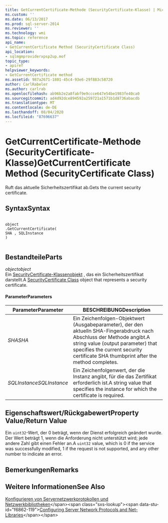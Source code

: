 ```yaml
---
title: GetCurrentCertificate-Methode (SecurityCertificate-Klasse) | Microsoft-Dokumentation
ms.custom: ''
ms.date: 06/13/2017
ms.prod: sql-server-2014
ms.reviewer: ''
ms.technology: wmi
ms.topic: reference
api_name:
- GetCurrentCertificate Method (SecurityCertificate Class)
api_location:
- sqlmgmproviderxpsp2up.mof
topic_type:
- apiref
helpviewer_keywords:
- GetCurrentCertificate method
ms.assetid: 987a2671-1801-45c4-93e6-29f883c58720
author: CarlRabeler
ms.author: carlrab
ms.openlocfilehash: ab96b2e2a8fabf9e9ccce647e54be1983fe40ca0
ms.sourcegitcommit: ad4d92dce894592a259721a1571b1d8736abacdb
ms.translationtype: MT
ms.contentlocale: de-DE
ms.lasthandoff: 08/04/2020
ms.locfileid: "87696637"
---
```

# <a name="getcurrentcertificate-method-securitycertificate-class"></a><span data-ttu-id="f6862-102">GetCurrentCertificate-Methode (SecurityCertificate-Klasse)</span><span class="sxs-lookup"><span data-stu-id="f6862-102">GetCurrentCertificate Method (SecurityCertificate Class)</span></span>
  <span data-ttu-id="f6862-103">Ruft das aktuelle Sicherheitszertifikat ab.</span><span class="sxs-lookup"><span data-stu-id="f6862-103">Gets the current security certificate.</span></span>  
  
## <a name="syntax"></a><span data-ttu-id="f6862-104">Syntax</span><span class="sxs-lookup"><span data-stu-id="f6862-104">Syntax</span></span>  
  
```  
  
object  
.GetCurrentCertificate(  
SHA , SQLInstance  
)  
  
```  
  
## <a name="parts"></a><span data-ttu-id="f6862-105">Bestandteile</span><span class="sxs-lookup"><span data-stu-id="f6862-105">Parts</span></span>  
 <span data-ttu-id="f6862-106">*object*</span><span class="sxs-lookup"><span data-stu-id="f6862-106">*object*</span></span>  
 <span data-ttu-id="f6862-107">Ein [SecurityCertificate-Klassenobjekt](securitycertificate-class.md) , das ein Sicherheitszertifikat darstellt.</span><span class="sxs-lookup"><span data-stu-id="f6862-107">A [SecurityCertificate Class](securitycertificate-class.md) object that represents a security certificate.</span></span>  
  
#### <a name="parameters"></a><span data-ttu-id="f6862-108">Parameter</span><span class="sxs-lookup"><span data-stu-id="f6862-108">Parameters</span></span>  
  
|<span data-ttu-id="f6862-109">Parameter</span><span class="sxs-lookup"><span data-stu-id="f6862-109">Parameter</span></span>|<span data-ttu-id="f6862-110">BESCHREIBUNG</span><span class="sxs-lookup"><span data-stu-id="f6862-110">Description</span></span>|  
|---------------|-----------------|  
|<span data-ttu-id="f6862-111">*SHA*</span><span class="sxs-lookup"><span data-stu-id="f6862-111">*SHA*</span></span>|<span data-ttu-id="f6862-112">Ein Zeichenfolgen-Objektwert (Ausgabeparameter), der den aktuelln SHA-Fingerabdruck nach Abschluss der Methode angibt.</span><span class="sxs-lookup"><span data-stu-id="f6862-112">A string value (output parameter) that specifies the current security certificate SHA thumbprint after the method completes.</span></span>|  
|<span data-ttu-id="f6862-113">*SQLInstance*</span><span class="sxs-lookup"><span data-stu-id="f6862-113">*SQLInstance*</span></span>|<span data-ttu-id="f6862-114">Ein Zeichenfolgenwert, der die Instanz angibt, für die das Zertifikat erforderlich ist.</span><span class="sxs-lookup"><span data-stu-id="f6862-114">A string value that specifies the instance for which the certificate is required.</span></span>|  
  
## <a name="property-valuereturn-value"></a><span data-ttu-id="f6862-115">Eigenschaftswert/Rückgabewert</span><span class="sxs-lookup"><span data-stu-id="f6862-115">Property Value/Return Value</span></span>  
 <span data-ttu-id="f6862-116">Ein `uint32`-Wert, der 0 beträgt, wenn der Dienst erfolgreich geändert wurde. Der Wert beträgt 1, wenn die Anforderung nicht unterstützt wird; jede andere Zahl gibt einen Fehler an.</span><span class="sxs-lookup"><span data-stu-id="f6862-116">A `uint32` value, which is 0 if the service was successfully modified, 1 if the request is not supported, and any other number to indicate an error.</span></span>  
  
## <a name="remarks"></a><span data-ttu-id="f6862-117">Bemerkungen</span><span class="sxs-lookup"><span data-stu-id="f6862-117">Remarks</span></span>  
  
## <a name="see-also"></a><span data-ttu-id="f6862-118">Weitere Informationen</span><span class="sxs-lookup"><span data-stu-id="f6862-118">See Also</span></span>  
 <span data-ttu-id="f6862-119">[Konfigurieren von Servernetzwerkprotokollen und Netzwerkbibliotheken](https://msdn.microsoft.com/library/ms177485\(v=sql.100\).aspx)</span><span class="sxs-lookup"><span data-stu-id="f6862-119">[Configuring Server Network Protocols and Net-Libraries](https://msdn.microsoft.com/library/ms177485\(v=sql.100\).aspx)</span></span>  
  
  
